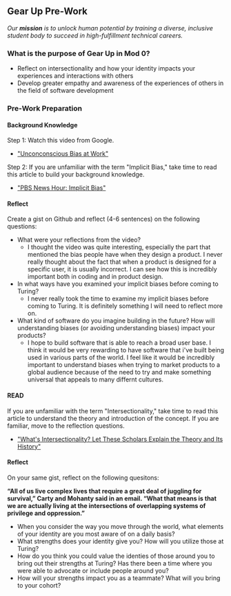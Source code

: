 ## Gear Up Pre-Work

_Our **mission** is to unlock human potential by training a diverse, inclusive student body to succeed in high-fulfillment technical careers._

### What is the purpose of Gear Up in Mod 0?

* Reflect on intersectionality and how your identity impacts your experiences and interactions with others
* Develop greater empathy and awareness of the experiences of others in the field of software development

### Pre-Work Preparation
#### Background Knowledge

Step 1: Watch this video from Google. 
* ["Unconconscious Bias at Work"](https://www.youtube.com/watch?v=NW5s_-Nl3JE)

Step 2: If you are unfamiliar with the term "Implicit Bias," take time to read this article to build your background knowledge. 
* ["PBS News Hour: Implicit Bias"](https://www.pbs.org/newshour/nation/making-people-aware-of-their-implicit-biases-doesnt-usually-change-minds-but-heres-what-does-work)

#### Reflect
Create a gist on Github and reflect (4-6 sentences) on the following questions:

* What were your reflections from the video?
  - I thought the video was quite interesting, especially the part that mentioned the bias people have when they design a product. I never really thought about the fact that when a product is designed for a specific user, it is usually incorrect. I can see how this is incredibly important both in coding and in product design. 
* In what ways have you examined your implicit biases before coming to Turing?
  - I never really took the time to examine my implicit biases before coming to Turing. It is definitely something I will need to reflect more on. 
* What kind of software do you imagine building in the future? How will understanding biases (or avoiding understanding biases) impact your products?
  - I hope to build software that is able to reach a broad user base. I think it would be very rewarding to have software that i've built being used in various parts of the world. I feel like it would be incredibly important to understand biases when trying to market products to a global audience because of the need to try and make something universal that appeals to many differnt cultures. 

#### READ

If you are unfamiliar with the term "Intersectionality," take time to read this article to understand the theory and introduction of the concept. If you are familiar, move to the reflection questions.  
* ["What's Intersectionality? Let These Scholars Explain the Theory and Its History"](https://time.com/5560575/intersectionality-theory/)

#### Reflect
On your same gist, reflect on the following quesitons:

<b>“All of us live complex lives that require a great deal of juggling for survival,” Carty and Mohanty said in an email. “What that means is that we are actually living at the intersections of overlapping systems of privilege and oppression.”</b>

 * When you consider the way you move through the world, what elements of your identity are you most aware of on a daily basis?
 * What strengths does your identity give you?  How will you utilize those at Turing?
 * How do you think you could value the identies of those around you to bring out their strengths at Turing? Has there been a time where you were able to advocate or include people around you?
 * How will your strengths impact you as a teammate?  What will you bring to your cohort? 
